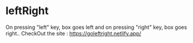 # leftRight
On pressing "left" key, box goes left and on pressing "right" key, box goes right..
CheckOut the site : https://goleftright.netlify.app/
